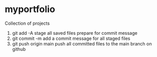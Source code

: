 # myportfolio

Collection of projects 

1. git add -A
stage all saved files 
prepare for commit message 
2. git commit -m
add a commit message for all staged files
3. git push origin main 
push all committed files to the main branch on github
